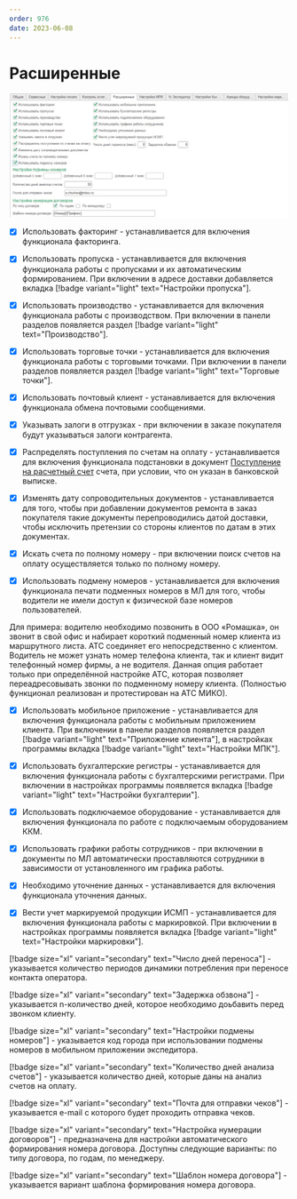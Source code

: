 ```yaml
---
order: 976
date: 2023-06-08
---
```

# Расширенные

![](/images/Настройки_расширенные.jpg)

- [x] Использовать факторинг - устанавливается для включения функционала факторинга.

- [x] Использовать пропуска - устанавливается для включения функционала работы с пропусками и их автоматическим формированием. При включении в адресе доставки добавляется вкладка [!badge variant="light" text="Настройки пропуска"].

- [x] Использовать производство - устанавливается для включения функционала работы с производством. При включении в панели разделов появляется раздел [!badge variant="light" text="Производство"].

- [x] Использовать торговые точки - устанавливается для включения функционала работы с торговыми точками. При включении в панели разделов появляется раздел [!badge variant="light" text="Торговые точки"].

- [x] Использовать почтовый клиент - устанавливается для включения функционала обмена почтовыми сообщениями.

- [x] Указывать залоги в отгрузках - при включении в заказе покупателя будут указываться залоги контрагента.

- [x] Распределять поступления по счетам на оплату - устанавливается для включения функционала подстановки в документ [Поступление на расчетный счет](/2-описание-справочников-и-документов/2-документы/2-банковские-документы/1-поступление-на-расчетный-счет/) счета, при условии, что он указан в банковской выписке.

- [x] Изменять дату сопроводительных документов - устанавливается для того, чтобы при добавлении документов ремонта в заказ покупателя такие документы перепроводились датой доставки, чтобы исключить претензии со стороны клиентов по датам в этих документах.

- [x] Искать счета по полному номеру - при включении поиск счетов на оплату осуществляется только по полному номеру.

- [x] Использовать подмену номеров - устанавливается для включения функционала печати подменных номеров в МЛ для того, чтобы водители не имели доступ к физической базе номеров пользователей. 

Для примера: водителю необходимо позвонить в ООО «Ромашка», он звонит в свой офис и набирает короткий подменный номер клиента из маршрутного листа. АТС соединяет его непосредственно с клиентом. Водитель не может узнать номер телефона клиента, так и клиент видит телефонный номер фирмы, а не водителя. Данная опция работает только при определённой настройке АТС, которая позволяет переадресовывать звонки по подменному номеру клиента. (Полностью функционал реализован и протестирован на АТС МИКО).

- [x] Использовать мобильное приложение - устанавливается для включения функционала работы с мобильным приложением клиента. При включении в панели разделов появляется раздел [!badge variant="light" text="Приложение клиента"], в настройках программы вкладка [!badge variant="light" text="Настройки МПК"].

- [x] Использовать бухгалтерские регистры - устанавливается для включения функционала работы с бухгалтерскими регистрами. При включении в настройках программы появляется вкладка [!badge variant="light" text="Настройки бухгалтерии"].

- [x] Использовать подключаемое оборудование - устанавливается для включения функционала по работе с подключаемым оборудованием ККМ.

- [x] Использовать графики работы сотрудников - при включении в документы по МЛ автоматически проставляются сотрудники в зависимости от установленного им графика работы.

- [x] Необходимо уточнение данных - устанавливается для включения функционала уточнения данных.

- [x] Вести учет маркируемой продукции ИСМП - устанавливается для включения функционала работы с маркировкой. При включении в настройках программы появляется вкладка [!badge variant="light" text="Настройки маркировки"].

[!badge size="xl" variant="secondary" text="Число дней переноса"] - указывается количество периодов динамики потребления при переносе контакта оператора.

[!badge size="xl" variant="secondary" text="Задержка обзвона"] - указывается n-количество дней, которое необходимо доьбавить перед звонком клиенту.

[!badge size="xl" variant="secondary" text="Настройки подмены номеров"] - указывается код города при использовании подмены номеров в мобильном приложении экспедитора.

[!badge size="xl" variant="secondary" text="Количество дней анализа счетов"] - указывается количество дней, которые даны на анализ счетов на оплату.

[!badge size="xl" variant="secondary" text="Почта для отправки чеков"] - указывается e-mail c которого будет проходить отправка чеков.

[!badge size="xl" variant="secondary" text="Настройка нумерации договоров"] - предназначена для настройки автоматического формирования номера договора. Доступны следующие варианты: по типу договора, по годам, по менеджеру.

[!badge size="xl" variant="secondary" text="Шаблон номера договора"] - указывается вариант шаблона формирования номера договора.

